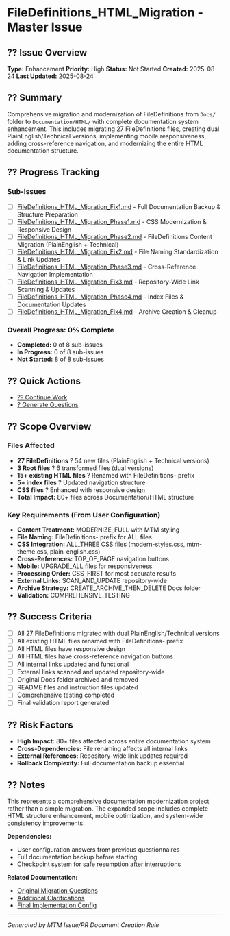 # FileDefinitions_HTML_Migration - Master Issue

## ?? Issue Overview
**Type:** Enhancement
**Priority:** High
**Status:** Not Started
**Created:** 2025-08-24
**Last Updated:** 2025-08-24

## ?? Summary
Comprehensive migration and modernization of FileDefinitions from `Docs/` folder to `Documentation/HTML/` with complete documentation system enhancement. This includes migrating 27 FileDefinitions files, creating dual PlainEnglish/Technical versions, implementing mobile responsiveness, adding cross-reference navigation, and modernizing the entire HTML documentation structure.

## ?? Progress Tracking

### Sub-Issues
- [ ] [FileDefinitions_HTML_Migration_Fix1.md](./FileDefinitions_HTML_Migration_Fix1.md) - Full Documentation Backup & Structure Preparation
- [ ] [FileDefinitions_HTML_Migration_Phase1.md](./FileDefinitions_HTML_Migration_Phase1.md) - CSS Modernization & Responsive Design
- [ ] [FileDefinitions_HTML_Migration_Phase2.md](./FileDefinitions_HTML_Migration_Phase2.md) - FileDefinitions Content Migration (PlainEnglish + Technical)
- [ ] [FileDefinitions_HTML_Migration_Fix2.md](./FileDefinitions_HTML_Migration_Fix2.md) - File Naming Standardization & Link Updates
- [ ] [FileDefinitions_HTML_Migration_Phase3.md](./FileDefinitions_HTML_Migration_Phase3.md) - Cross-Reference Navigation Implementation
- [ ] [FileDefinitions_HTML_Migration_Fix3.md](./FileDefinitions_HTML_Migration_Fix3.md) - Repository-Wide Link Scanning & Updates
- [ ] [FileDefinitions_HTML_Migration_Phase4.md](./FileDefinitions_HTML_Migration_Phase4.md) - Index Files & Documentation Updates
- [ ] [FileDefinitions_HTML_Migration_Fix4.md](./FileDefinitions_HTML_Migration_Fix4.md) - Archive Creation & Cleanup

### Overall Progress: 0% Complete
- **Completed:** 0 of 8 sub-issues
- **In Progress:** 0 of 8 sub-issues
- **Not Started:** 8 of 8 sub-issues

## ?? Quick Actions
- [?? Continue Work](./FileDefinitions_HTML_Migration_Continue.md)
- [? Generate Questions](../CopilotQuestions/FileDefinitions_Migration_Final_Implementation_Questions.html)

## ?? Scope Overview
### Files Affected
- **27 FileDefinitions** ? 54 new files (PlainEnglish + Technical versions)
- **3 Root files** ? 6 transformed files (dual versions)
- **15+ existing HTML files** ? Renamed with FileDefinitions- prefix
- **5+ index files** ? Updated navigation structure
- **CSS files** ? Enhanced with responsive design
- **Total Impact:** 80+ files across Documentation/HTML structure

### Key Requirements (From User Configuration)
- **Content Treatment:** MODERNIZE_FULL with MTM styling
- **File Naming:** FileDefinitions- prefix for ALL files
- **CSS Integration:** ALL_THREE CSS files (modern-styles.css, mtm-theme.css, plain-english.css)
- **Cross-References:** TOP_OF_PAGE navigation buttons
- **Mobile:** UPGRADE_ALL files for responsiveness
- **Processing Order:** CSS_FIRST for most accurate results
- **External Links:** SCAN_AND_UPDATE repository-wide
- **Archive Strategy:** CREATE_ARCHIVE_THEN_DELETE Docs folder
- **Validation:** COMPREHENSIVE_TESTING

## ?? Success Criteria
- [ ] All 27 FileDefinitions migrated with dual PlainEnglish/Technical versions
- [ ] All existing HTML files renamed with FileDefinitions- prefix
- [ ] All HTML files have responsive design
- [ ] All HTML files have cross-reference navigation buttons
- [ ] All internal links updated and functional
- [ ] External links scanned and updated repository-wide
- [ ] Original Docs folder archived and removed
- [ ] README files and instruction files updated
- [ ] Comprehensive testing completed
- [ ] Final validation report generated

## ?? Risk Factors
- **High Impact:** 80+ files affected across entire documentation system
- **Cross-Dependencies:** File renaming affects all internal links
- **External References:** Repository-wide link updates required
- **Rollback Complexity:** Full documentation backup essential

## ?? Notes
This represents a comprehensive documentation modernization project rather than a simple migration. The expanded scope includes complete HTML structure enhancement, mobile optimization, and system-wide consistency improvements.

**Dependencies:**
- User configuration answers from previous questionnaires
- Full documentation backup before starting
- Checkpoint system for safe resumption after interruptions

**Related Documentation:**
- [Original Migration Questions](../CopilotQuestions/FileDefinitions_Migration_Questions.html)
- [Additional Clarifications](../CopilotQuestions/FileDefinitions_Migration_Additional_Questions.html)
- [Final Implementation Config](../CopilotQuestions/FileDefinitions_Migration_Final_Implementation_Questions.html)

---
*Generated by MTM Issue/PR Document Creation Rule*